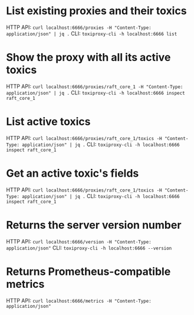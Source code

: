 # List existing proxies and their toxics

HTTP API: `curl localhost:6666/proxies -H "Content-Type: application/json" | jq .`
CLI: `toxiproxy-cli -h localhost:6666 list`

# Show the proxy with all its active toxics

HTTP API: `curl localhost:6666/proxies/raft_core_1 -H "Content-Type: application/json" | jq .`
CLI: `toxiproxy-cli -h localhost:6666 inspect raft_core_1`


# List active toxics

HTTP API: `curl localhost:6666/proxies/raft_core_1/toxics -H "Content-Type: application/json" | jq .`
CLI: `toxiproxy-cli -h localhost:6666 inspect raft_core_1`

# Get an active toxic's fields

HTTP API: `curl localhost:6666/proxies/raft_core_1/toxics -H "Content-Type: application/json" | jq .`
CLI: `toxiproxy-cli -h localhost:6666 inspect raft_core_1`

# Returns the server version number

HTTP API: `curl localhost:6666/version -H "Content-Type: application/json"`
CLI: `toxiproxy-cli -h localhost:6666 --version`

# Returns Prometheus-compatible metrics

HTTP API: `curl localhost:6666/metrics -H "Content-Type: application/json"`